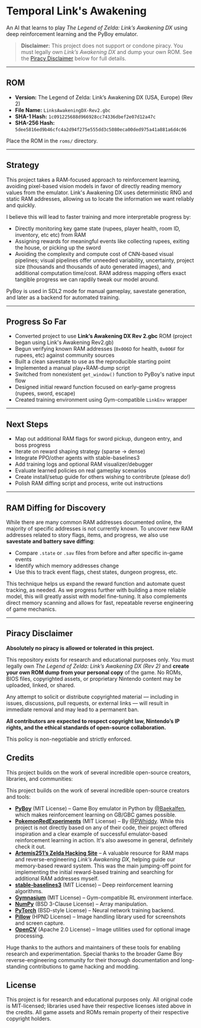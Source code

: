 # Temporal Link's Awakening

An AI that learns to play *The Legend of Zelda: Link’s Awakening DX* using deep reinforcement learning and the PyBoy emulator.

> **Disclaimer:** This project does not support or condone piracy. You must legally own *Link’s Awakening DX* and dump your own ROM. See the [Piracy Disclaimer](#-piracy-disclaimer) below for full details.


---

## ROM

- **Version:** The Legend of Zelda: Link’s Awakening DX (USA, Europe) (Rev 2)  
- **File Name:** `LinksAwakeningDX-Rev2.gbc`  
- **SHA-1 Hash:** `1c091225688d966928cc74336dbef2e07d12a47c`  
- **SHA-256 Hash:** `5dee5816ed9b46cfc4a2d94f275e555dd3c5080eca00ded975a41a881a6d4c06`

Place the ROM in the `roms/` directory. 

---

## Strategy

This project takes a RAM-focused approach to reinforcement learning, avoiding pixel-based vision models in favor of directly reading memory values from the emulator. Link's Awakening DX uses deterministic RNG and static RAM addresses, allowing us to locate the information we want reliably and quickly.

I believe this will lead to faster training and more interpretable progress by:
- Directly monitoring key game state (rupees, player health, room ID, inventory, etc etc) from RAM
- Assigning rewards for meaningful events like collecting rupees, exiting the house, or picking up the sword
- Avoiding the complexity and compute cost of CNN-based visual pipelines; visual pipelines offer unneeded variability, uncertainty, project size (thousands and thousands of auto generated images), and additional computation time/cost. RAM address mapping offers exact tangible progress we can rapdily tweak our model around.

PyBoy is used in SDL2 mode for manual gameplay, savestate generation, and later as a backend for automated training.

---

## Progress So Far

- Converted project to use **Link’s Awakening DX Rev 2.gbc** ROM  (project began using Link's Awakening Rev2.gb)
- Begun verifying known RAM addresses (`0x006D` for health, `0x006F` for rupees, etc) against community sources  
- Built a clean savestate to use as the reproducible starting point  
- Implemented a manual play+RAM-dump script  
- Switched from nonexistent `get_window()` function to PyBoy's native input flow  
- Designed initial reward function focused on early-game progress (rupees, sword, escape)  
- Created training environment using Gym-compatible `LinkEnv` wrapper

---

## Next Steps

- Map out additional RAM flags for sword pickup, dungeon entry, and boss progress  
- Iterate on reward shaping strategy (sparse → dense)  
- Integrate PPO/other agents with stable-baselines3 
- Add training logs and optional RAM visualizer/debugger  
- Evaluate learned policies on real gameplay scenarios
- Create install/setup guide for others wishing to contribrute (please do!)
- Polish RAM diffing script and process, write out instructions

---

## RAM Diffing for Discovery

While there are many common RAM addresses documented online, the majority of specific addresses is not currently known. To uncover new RAM addresses related to story flags, items, and progress, we also use **savestate and battery save diffing**:

- Compare `.state` or `.sav` files from before and after specific in-game events
- Identify which memory addresses change
- Use this to track event flags, chest states, dungeon progress, etc.

This technique helps us expand the reward function and automate quest tracking, as needed. As we progress further with building a more reliable model, this will greatly assist with model fine-tuning. It also complements direct memory scanning and allows for fast, repeatable reverse engineering of game mechanics.

---

## Piracy Disclaimer

**Absolutely no piracy is allowed or tolerated in this project.**

This repository exists for research and educational purposes only. You must legally own *The Legend of Zelda: Link’s Awakening DX (Rev 2)* and **create your own ROM dump from your personal copy** of the game. No ROMs, BIOS files, copyrighted assets, or proprietary Nintendo content may be uploaded, linked, or shared.

Any attempt to solicit or distribute copyrighted material — including in issues, discussions, pull requests, or external links — will result in immediate removal and may lead to a permanent ban.

**All contributors are expected to respect copyright law, Nintendo’s IP rights, and the ethical standards of open-source collaboration.**

This policy is non-negotiable and strictly enforced.


## Credits

This project builds on the work of several incredible open-source creators, libraries, and communities:

This project builds on the work of several incredible open-source creators and tools:

- [**PyBoy**](https://github.com/Baekalfen/PyBoy) (MIT License) – Game Boy emulator in Python by [@Baekalfen](https://github.com/Baekalfen), which makes reinforcement learning on GB/GBC games possible.
- [**PokemonRedExperiments**](https://github.com/PWhiddy/PokemonRedExperiments/tree/master) (MIT License) – By [@PWhiddy](https://github.com/PWhiddy). While this project is not directly based on any of their code, their project offered inspiration and a clear example of successful emulator-based reinforcement learning in action. It's also awesome in general, definitely check it out.
- [**Artemis251’s Zelda Hacking Site**](http://artemis251.fobby.net/zelda/index.php) – A valuable resource for RAM maps and reverse-engineering *Link’s Awakening DX*, helping guide our memory-based reward system. This was the main jumping-off point for implementing the initial reward-based training and searching for additional RAM addresses myself.
- [**stable-baselines3**](https://github.com/DLR-RM/stable-baselines3) (MIT License) – Deep reinforcement learning algorithms.
- [**Gymnasium**](https://github.com/Farama-Foundation/Gymnasium) (MIT License) – Gym-compatible RL environment interface.
- [**NumPy**](https://github.com/numpy/numpy) (BSD 3-Clause License) – Array manipulation.
- [**PyTorch**](https://pytorch.org/) (BSD-style License) – Neural network training backend.
- [**Pillow**](https://github.com/python-pillow/Pillow) (HPND License) – Image handling library used for screenshots and screen capture.
- [**OpenCV**](https://github.com/opencv/opencv-python) (Apache 2.0 License) – Image utilities used for optional image processing.

Huge thanks to the authors and maintainers of these tools for enabling research and experimentation.
Special thanks to the broader Game Boy reverse-engineering community for their thorough documentation and long-standing contributions to game hacking and modding.

## License

This project is for research and educational purposes only. All original code is MIT-licensed; libraries used have their respective licenses isted above in the credits. All game assets and ROMs remain property of their respective copyright holders.
